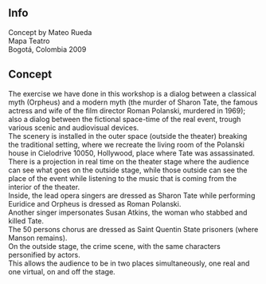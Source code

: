 ## Info

Concept by Mateo Rueda  
Mapa Teatro  
Bogotá, Colombia 2009

## Concept

The exercise we have done in this workshop is a dialog between a classical myth (Orpheus) and a modern myth (the murder of Sharon Tate, the famous actress and wife of the film director Roman Polanski, murdered in 1969); also a dialog between the fictional space-time of the real event, trough various scenic and audiovisual devices.  
The scenery is installed in the outer space (outside the theater) breaking the traditional setting, where we recreate the living room of the Polanski house in Cielodrive 10050, Hollywood, place where Tate was assassinated.  
There is a projection in real time on the theater stage where the audience can see what goes on the outside stage, while those outside can see the place of the event while listening to the music that is coming from the interior of the theater.  
Inside, the lead opera singers are dressed as Sharon Tate while performing Euridice and Orpheus is dressed as Roman Polanski.  
Another singer impersonates Susan Atkins, the woman who stabbed and killed Tate.  
The 50 persons chorus are dressed as Saint Quentin State prisoners (where Manson remains).  
On the outside stage, the crime scene, with the same characters personified by actors.  
This allows the audience to be in two places simultaneously, one real and one virtual, on and off the stage.
